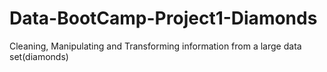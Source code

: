 # Data-BootCamp-Project1-Diamonds
Cleaning, Manipulating and Transforming information from a large data set(diamonds)
